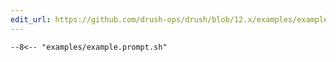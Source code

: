 ```yaml
---
edit_url: https://github.com/drush-ops/drush/blob/12.x/examples/example.prompt.sh
---
```

```shell
--8<-- "examples/example.prompt.sh"
```
